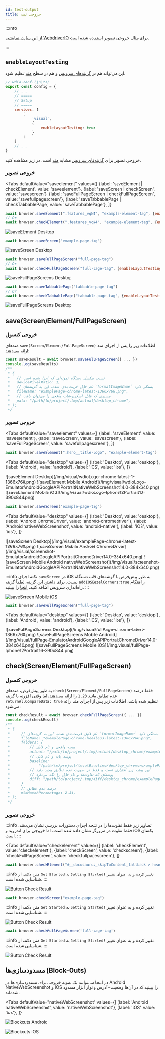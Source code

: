 ```yaml
---
id: test-output
title: خروجی تست
---
```


:::info

از [این سایت نمایشی WebdriverIO](https://guinea-pig.webdriver.io/image-compare.html) برای مثال خروجی تصویر استفاده شده است.

:::

## `enableLayoutTesting`

این می‌تواند هم در [گزینه‌های سرویس](./service-options#enablelayouttesting) و هم در سطح [متد](./method-options) تنظیم شود.

```js
// wdio.conf.(js|ts)
export const config = {
    // ...
    // =====
    // Setup
    // =====
    services: [
        [
            'visual',
            {
                enableLayoutTesting: true
            }
        ]
    ]
    // ...
}
```

خروجی تصویر برای [گزینه‌های سرویس](./service-options#enablelayouttesting) مشابه [متد](./method-options) است، در زیر مشاهده کنید.

### خروجی تصویر

<Tabs
    defaultValue="saveelement"
    values={[
        {label: 'saveElement | checkElement', value: 'saveelement'},
        {label: 'saveScreen | checkScreen', value: 'savescreen'},
        {label: 'saveFullPageScreen | checkFullPageScreen', value: 'savefullpagescreen'},
        {label: 'saveTabbablePage | checkTabbablePage', value: 'saveTabbablePage'},
    ]}
>
<TabItem value="saveelement">

```js
await browser.saveElement(".features_vqN4", "example-element-tag", {enableLayoutTesting: true})
// Or
await browser.checkElement(".features_vqN4", "example-element-tag", {enableLayoutTesting: true})
```

![saveElement Desktop](/img/visual/layout-element-local-chrome-latest-1366x768.png)

</TabItem>

<TabItem value="savescreen">

```js
await browser.saveScreen("example-page-tag")
```

![saveScreen Desktop](/img/visual/layout-viewportScreenshot-chrome-latest-1366x768.png)

</TabItem>

<TabItem value="savefullpagescreen">

```js
await browser.saveFullPageScreen("full-page-tag")
// Or
await browser.checkFullPageScreen("full-page-tag", {enableLayoutTesting: true})
```

![saveFullPageScreens Desktop](/img/visual/layout-fullPage-chrome-latest-1366x768.png)

</TabItem>

<TabItem value="saveTabbablePage">

```js
await browser.saveTabbablePage("tabbable-page-tag")
// Or
await browser.checkTabbablePage("tabbable-page-tag", {enableLayoutTesting: true})
```

![saveFullPageScreens Desktop](/img/visual/layout-tabbable-chrome-latest-1366x768.png)

</TabItem>
</Tabs>


## save(Screen/Element/FullPageScreen)

### خروجی کنسول

متدهای `save(Screen/Element/FullPageScreen)` اطلاعات زیر را پس از اجرای متد ارائه می‌دهند:

```js
const saveResult = await browser.saveFullPageScreen({ ... })
console.log(saveResults)
/**
 * {
 *   // نسبت پیکسل دستگاه نمونه‌ای که اجرا شده است
 *   devicePixelRatio: 1,
 *   // نام فایل فرمت‌بندی شده، این به گزینه‌های `formatImageName` بستگی دارد
 *   fileName: "examplePage-chrome-latest-1366x768.png",
 *   // مسیری که فایل اسکرین‌شات واقعی را می‌توان یافت
 *   path: "/path/to/project/.tmp/actual/desktop_chrome",
 * };
 */
```

### خروجی تصویر

<Tabs
    defaultValue="saveelement"
    values={[
        {label: 'saveElement', value: 'saveelement'},
        {label: 'saveScreen', value: 'savescreen'},
        {label: 'saveFullPageScreen', value: 'savefullpagescreen'},
    ]}
>
<TabItem value="saveelement">

```js
await browser.saveElement(".hero__title-logo", "example-element-tag")
```

<Tabs
    defaultValue="desktop"
    values={[
        {label: 'Desktop', value: 'desktop'},
        {label: 'Android', value: 'android'},
        {label: 'iOS', value: 'ios'},
    ]}
>
<TabItem value="desktop">
![saveElement Desktop](/img/visual/wdioLogo-chrome-latest-1-1366x768.png)
</TabItem>
<TabItem value="android">
![saveElement Mobile Android](/img/visual/wdioLogo-EmulatorAndroidGoogleAPIPortraitNativeWebScreenshot14.0-384x640.png)
</TabItem>
<TabItem value="ios">
![saveElement Mobile iOS](/img/visual/wdioLogo-Iphone12Portrait16-390x844.png)
</TabItem>
</Tabs>
</TabItem>

<TabItem value="savescreen">

```js
await browser.saveScreen("example-page-tag")
```

<Tabs
    defaultValue="desktop"
    values={[
        {label: 'Desktop', value: 'desktop'},
        {label: 'Android ChromeDriver', value: 'android-chromedriver'},
        {label: 'Android nativeWebScreenshot', value: 'android-native'},
        {label: 'iOS', value: 'ios'},
    ]}
>
<TabItem value="desktop">
![saveScreen Desktop](/img/visual/examplePage-chrome-latest-1366x768.png)
</TabItem>
<TabItem value="android-chromedriver">
![saveScreen Mobile Android ChromeDriver](/img/visual/screenshot-EmulatorAndroidGoogleAPIPortraitChromeDriver14.0-384x640.png)
</TabItem>
<TabItem value="android-native">
![saveScreen Mobile Android nativeWebScreenshot](/img/visual/screenshot-EmulatorAndroidGoogleAPIPortraitNativeWebScreenshot14.0-384x640.png)
</TabItem>
<TabItem value="ios">

:::info نکته
اجرای `saveScreen` در iOS به طور پیش‌فرض با گوشه‌های قاب دستگاه نیست. برای داشتن این گزینه، لطفاً گزینه `addIOSBezelCorners:true` را هنگام راه‌اندازی سرویس اضافه کنید، [اینجا](./service-options#addiosbezelcorners) را ببینید.
:::

![saveScreen Mobile iOS](/img/visual/screenshot-Iphone12Portrait15-390x844.png)
</TabItem>
</Tabs>
</TabItem>

<TabItem value="savefullpagescreen">

```js
await browser.saveFullPageScreen("full-page-tag")
```

<Tabs
    defaultValue="desktop"
    values={[
        {label: 'Desktop', value: 'desktop'},
        {label: 'Android', value: 'android'},
        {label: 'iOS', value: 'ios'},
    ]}
>
<TabItem value="desktop">
![saveFullPageScreens Desktop](/img/visual/fullPage-chrome-latest-1366x768.png)
</TabItem>
<TabItem value="android">
![saveFullPageScreens Mobile Android](/img/visual/fullPage-EmulatorAndroidGoogleAPIPortraitChromeDriver14.0-384x640.png)
</TabItem>
<TabItem value="ios">
![saveFullPageScreens Mobile iOS](/img/visual/fullPage-Iphone12Portrait16-390x844.png)
</TabItem>
</Tabs>
</TabItem>
</Tabs>

## check(Screen/Element/FullPageScreen)

### خروجی کنسول

به طور پیش‌فرض، متدهای `check(Screen/Element/FullPageScreen)` فقط درصد عدم تطابق مانند `1.23` را ارائه می‌دهند، اما وقتی افزونه با گزینه `returnAllCompareData: true` تنظیم شده باشد، اطلاعات زیر پس از اجرای متد ارائه می‌شود:

```js
const checkResult = await browser.checkFullPageScreen({ ... })
console.log(checkResult)
/**
 * {
 *     // نام فایل فرمت‌بندی شده، این به گزینه‌های `formatImageName` بستگی دارد
 *     fileName: "examplePage-chrome-headless-latest-1366x768.png",
 *     folders: {
 *         // پوشه واقعی و نام فایل
 *         actual: "/path/to/project/.tmp/actual/desktop_chrome/examplePage-chrome-headless-latest-1366x768.png",
 *         // پوشه پایه و نام فایل
 *         baseline:
 *             "/path/to/project/localBaseline/desktop_chrome/examplePage-chrome-headless-latest-1366x768.png",
 *         // این پوشه زیر اختیاری است و فقط در صورت عدم تطابق وجود دارد
 *         // پوشه‌ای که تفاوت‌ها و نام فایل را نگه می‌دارد
 *         diff: "/path/to/project/.tmp/diff/desktop_chrome/examplePage-chrome-headless-latest-1366x768.png",
 *     },
 *     // درصد عدم تطابق
 *     misMatchPercentage: 2.34,
 * };
 */
```

### خروجی تصویر

:::info
تصاویر زیر فقط تفاوت‌ها را در نتیجه اجرای دستورات بررسی نشان می‌دهند. فقط تفاوت در مرورگر نشان داده شده است، اما خروجی برای اندروید و iOS یکسان است.
:::

<Tabs
    defaultValue="checkelement"
    values={[
        {label: 'checkElement', value: 'checkelement'},
        {label: 'checkScreen', value: 'checkscreen'},
        {label: 'checkFullPageScreen', value: 'checkfullpagescreen'},
    ]}
>
<TabItem value="checkelement">

```js
await browser.checkElement("#__docusaurus_skipToContent_fallback > header > div > div.buttons_pzbO > a:nth-child(1)", "example-element-tag")
```

:::info
متن دکمه از `Get Started` به `Getting Started!` تغییر کرده و به عنوان تغییر شناسایی شده است.
:::

![Button Check Result](/img/visual/button-check.png)
</TabItem>

<TabItem value="checkscreen">

```js
await browser.checkScreen("example-page-tag")
```

:::info
متن دکمه از `Get Started` به `Getting Started!` تغییر کرده و به عنوان تغییر شناسایی شده است.
:::

![Button Check Result](/img/visual/screen-check.png)

</TabItem>

<TabItem value="checkfullpagescreen">

```js
await browser.checkFullPageScreen("full-page-tag")
```

:::info
متن دکمه از `Get Started` به `Getting Started!` تغییر کرده و به عنوان تغییر شناسایی شده است.
:::

![Button Check Result](/img/visual/fullpage-check.png)

</TabItem>

</Tabs>

## مسدودسازی‌ها (Block-Outs)

در اینجا می‌توانید یک نمونه خروجی برای مسدودسازی‌ها در Android NativeWebScreenshot و iOS را ببینید که در آن‌ها وضعیت+آدرس و نوار ابزار مسدود شده‌اند.

<Tabs
    defaultValue="nativeWebScreenshot"
    values={[
        {label: 'Android nativeWebScreenshot', value: 'nativeWebScreenshot'},
        {label: 'iOS', value: 'ios'},
    ]}
>
<TabItem value="nativeWebScreenshot">

![Blockouts Android](/img/visual/android.blockouts.png)

</TabItem>

<TabItem value="ios">

![Blockouts iOS](/img/visual/ios.blockouts.png)

</TabItem>

</Tabs>